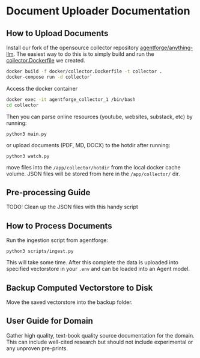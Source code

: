 # Document Uploader Documentation

## How to Upload Documents

Install our fork of the opensource collector repository [agentforge/anything-llm](https://github.com/agentforge/anything-llm/tree/master/collector). The easiest way to do this is to simply build and run the [collector.Dockerfile](https://github.com/fragro/agentforge/blob/main/docker/collector.Dockerfile) we created.

```bash
docker build -f docker/collector.Dockerfile -t collector .
docker-compose run -d collector`
```

Access the docker container
```bash
docker exec -it agentforge_collector_1 /bin/bash
cd collector
```

Then you can parse online resources (youtube, websites, substack, etc) by running:

`python3 main.py`

or upload documents (PDF, MD, DOCX) to the hotdir after running:

`python3 watch.py`

move files into the `/app/collector/hotdir` from the local docker cache volume. JSON files will
be stored from here in the `/app/collector/` dir.

## Pre-processing Guide

TODO: Clean up the JSON files with this handy script

## How to Process Documents

Run the ingestion script from agentforge:

`python3 scripts/ingest.py`

This will take some time. After this complete the data is uploaded into specified vectorstore in your `.env` and can be loaded into an Agent model.

## Backup Computed Vectorstore to Disk

Move the saved vectorstore into the backup folder.

## User Guide for Domain 

Gather high quality, text-book quality source documentation for the domain. This can include well-cited research but should not include experimental or any unproven pre-prints.
